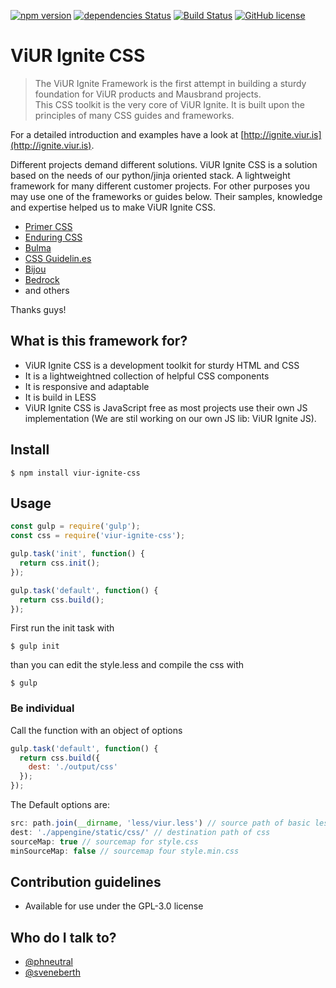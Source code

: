 [![npm version](https://badge.fury.io/js/viur-ignite-css.svg)](https://badge.fury.io/js/viur-ignite-css)
[![dependencies Status](https://david-dm.org/viur-ignite/viur-ignite-css/status.svg)](https://david-dm.org/viur-ignite/viur-ignite-css/develop)
[![Build Status](https://travis-ci.org/viur-ignite/viur-ignite-css.svg)](https://travis-ci.org/viur-ignite/viur-ignite-css)
[![GitHub license](https://img.shields.io/badge/license-GPL-blue.svg)](https://raw.githubusercontent.com/viur-ignite/viur-ignite-css/master/LICENSE)

# ViUR Ignite CSS

>The ViUR Ignite Framework is the first attempt in building a sturdy foundation for ViUR products and Mausbrand projects.<br>This CSS toolkit is the very core of ViUR Ignite. It is built upon the principles of many CSS guides and frameworks.

For a detailed introduction and examples have a look at [http://ignite.viur.is](http://ignite.viur.is).

Different projects demand different solutions.
ViUR Ignite CSS is a solution based on the needs of our python/jinja oriented stack.
A lightweight framework for many different customer projects.
For other purposes you may use one of the frameworks or guides below.
Their samples, knowledge and expertise helped us to make ViUR Ignite CSS.

* [Primer CSS](http://primercss.io)
* [Enduring CSS](https://benfrain.com/enduring-css-writing-style-sheets-rapidly-changing-long-lived-projects/)
* [Bulma](http://bulma.io)
* [CSS Guidelin.es](http://cssguidelin.es)
* [Bijou](http://andhart.github.io/bijou)
* [Bedrock](https://github.com/jscarmona/bedrock)
* and others

Thanks guys!

## What is this framework for?
* ViUR Ignite CSS is a development toolkit for sturdy HTML and CSS
* It is a lightweightned collection of helpful CSS components
* It is responsive and adaptable
* It is build in LESS
* ViUR Ignite CSS is JavaScript free as most projects use their own JS implementation (We are stil working on our own JS lib: ViUR Ignite JS).

## Install
```
$ npm install viur-ignite-css
```

## Usage
```js
const gulp = require('gulp');
const css = require('viur-ignite-css');

gulp.task('init', function() {
  return css.init();
});

gulp.task('default', function() {
  return css.build();
});
```

First run the init task with
```
$ gulp init
```
than you can edit the style.less and compile the css with
```
$ gulp
```


### Be individual
Call the function with an object of options
```js
gulp.task('default', function() {
  return css.build({
    dest: './output/css'
  });
});
```

The Default options are:
```js
src: path.join(__dirname, 'less/viur.less') // source path of basic less file
dest: './appengine/static/css/' // destination path of css
sourceMap: true // sourcemap for style.css
minSourceMap: false // sourcemap four style.min.css
```

## Contribution guidelines
* Available for use under the GPL-3.0 license

## Who do I talk to?
* [@phneutral](https://github.com/phneutral)
* [@sveneberth](https://github.com/sveneberth)
